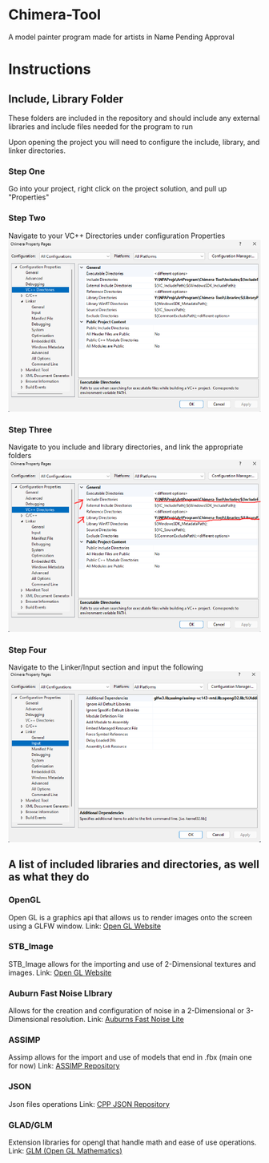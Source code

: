 # Chimera-Tool
A model painter program made for artists in Name Pending Approval

# Instructions

## Include, Library Folder
These folders are included in the repository and should include any external libraries and include files
needed for the program to run

Upon opening the project you will need to configure the include, library, and linker directories.

### Step One
Go into your project, right click on the project solution, and pull up "Properties"

### Step Two
Navigate to your VC++ Directories under configuration Properties
![Image One](https://github.com/Benrowan910/Chimera-Tool/blob/main/GITHUBIMAGES/Screenshot%202025-07-29%20150558.png)

### Step Three
Navigate to you include and library directories, and link the appropriate folders
![Image One](https://github.com/Benrowan910/Chimera-Tool/blob/main/GITHUBIMAGES/Screenshot%202025-07-29%20150559.png)

### Step Four
Navigate to the Linker/Input section and input the following
![Image One](https://github.com/Benrowan910/Chimera-Tool/blob/main/GITHUBIMAGES/Screenshot%202025-07-29%20150450.png)


## A list of included libraries and directories, as well as what they do

### OpenGL
Open GL is a graphics api that allows us to render images onto the screen using a GLFW window.
Link: [Open GL Website](https://www.opengl.org/)

### STB_Image
STB_Image allows for the importing and use of 2-Dimensional textures and images.
Link: [Open GL Website](https://github.com/nothings/stb)

### Auburn Fast Noise LIbrary
Allows for the creation and configuration of noise in a 2-Dimensional or 3-Dimensional resolution.
Link: [Auburns Fast Noise Lite](https://github.com/Auburn/FastNoiseLite/tree/master)

### ASSIMP
Assimp allows for the import and use of models that end in .fbx (main one for now)
Link: [ASSIMP Repository](https://github.com/assimp/assimp)

### JSON
Json files operations
Link: [CPP JSON Repository](https://github.com/nlohmann/json)

### GLAD/GLM
Extension libraries for opengl that handle math and ease of use operations.
Link: [GLM (Open GL Mathematics)](https://github.com/g-truc/glm)
